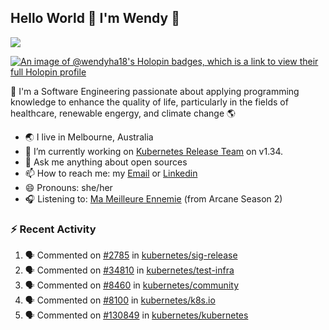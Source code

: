 ## Hello World 👋 I'm Wendy 🧃 
![](https://komarev.com/ghpvc/?username=wendy-ha18)

[![An image of @wendyha18's Holopin badges, which is a link to view their full Holopin profile](https://holopin.me/wendyha18)](https://holopin.io/@wendyha18)

🌱 I'm a Software Engineering passionate about applying programming knowledge to enhance the quality of life, particularly in the fields of healthcare, renewable engergy, and climate change 🌎

- 🌏 I live in Melbourne, Australia
- 🔭 I’m currently working on [Kubernetes Release Team](https://github.com/kubernetes/sig-release/tree/master) on v1.34.
- 💬 Ask me anything about open sources
- 📫 How to reach me: my [Email](mailto:wendyha.sut@gmail.com) or [Linkedin](https://www.linkedin.com/in/wendyha-sut/)
- 😄 Pronouns: she/her
- 🎧 Listening to: [Ma Meilleure Ennemie](https://www.youtube.com/watch?v=1F3OGIFnW1k) (from Arcane Season 2)

### :zap: Recent Activity

<!--START_SECTION:activity-->
1. 🗣 Commented on [#2785](https://github.com/kubernetes/sig-release/pull/2785#issuecomment-2888072963) in [kubernetes/sig-release](https://github.com/kubernetes/sig-release)
2. 🗣 Commented on [#34810](https://github.com/kubernetes/test-infra/pull/34810#issuecomment-2888045848) in [kubernetes/test-infra](https://github.com/kubernetes/test-infra)
3. 🗣 Commented on [#8460](https://github.com/kubernetes/community/pull/8460#issuecomment-2884182955) in [kubernetes/community](https://github.com/kubernetes/community)
4. 🗣 Commented on [#8100](https://github.com/kubernetes/k8s.io/pull/8100#issuecomment-2884178315) in [kubernetes/k8s.io](https://github.com/kubernetes/k8s.io)
5. 🗣 Commented on [#130849](https://github.com/kubernetes/kubernetes/issues/130849#issuecomment-2881801873) in [kubernetes/kubernetes](https://github.com/kubernetes/kubernetes)
<!--END_SECTION:activity-->
